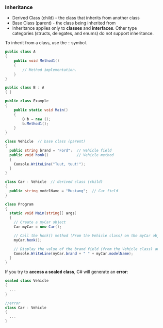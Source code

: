 ### Inheritance

- Derived Class (child) - the class that inherits from another class
- Base Class (parent) - the class being inherited from
- Inheritance applies only to **classes** and **interfaces**. Other type categories (structs, delegates, and enums) do not support inheritance. 

To inherit from a class, use the `:` symbol.
```cs
public class A
{
    public void Method1()
    {
        // Method implementation.
    }
}

public class B : A
{ }

public class Example
{
    public static void Main()
    {
        B b = new ();
        b.Method1();
    }
}
```
```cs
class Vehicle  // base class (parent) 
{
  public string brand = "Ford";  // Vehicle field
  public void honk()             // Vehicle method 
  {                    
    Console.WriteLine("Tuut, tuut!");
  }
}

class Car : Vehicle  // derived class (child)
{
  public string modelName = "Mustang";  // Car field
}

class Program
{
  static void Main(string[] args)
  {
    // Create a myCar object
    Car myCar = new Car();

    // Call the honk() method (From the Vehicle class) on the myCar object
    myCar.honk();

    // Display the value of the brand field (from the Vehicle class) and the value of the modelName from the Car class
    Console.WriteLine(myCar.brand + " " + myCar.modelName);
  }
}
```

If you try to **access a sealed class**, C# will generate an **error**:
```cs
sealed class Vehicle 
{
  ...
}

//error
class Car : Vehicle 
{
  ...
}
```

